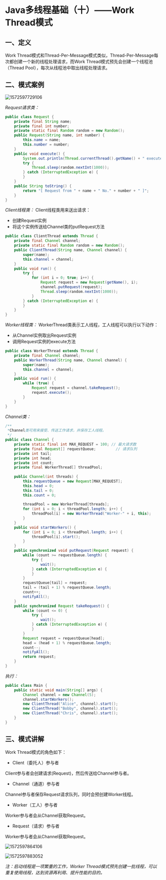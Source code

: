# Java多线程基础（十）——Work Thread模式

## 一、定义

Work Thread模式和Thread-Per-Message模式类似，Thread-Per-Message每次都创建一个新的线程处理请求，而Work Thread模式预先会创建一个线程池（Thread Pool），每次从线程池中取出线程处理请求。

## 二、模式案例

![1572597729106](../../../img/thread/thread-10.1.png)

*Request请求类：* 

```java
public class Request {
    private final String name;
    private final int number;
    private static final Random random = new Random();
    public Request(String name, int number) {
        this.name = name;
        this.number = number;
    }
    public void execute() {
        System.out.println(Thread.currentThread().getName() + " executes " + this);
        try {
            Thread.sleep(random.nextInt(1000));
        } catch (InterruptedException e) {
        }
    }
    public String toString() {
        return "[ Request from " + name + " No." + number + " ]";
    }
}
```

*Client线程类：*
Client线程类用来送出请求：

- 创建Request实例
- 将这个实例传送给Channel类的putRequest方法

```java
public class ClientThread extends Thread {
    private final Channel channel;
    private static final Random random = new Random();
    public ClientThread(String name, Channel channel) {
        super(name);
        this.channel = channel;
    }
    public void run() {
        try {
            for (int i = 0; true; i++) {
                Request request = new Request(getName(), i);
                channel.putRequest(request);
                Thread.sleep(random.nextInt(1000));
            }
        } catch (InterruptedException e) {
        }
    }
}
```

*Worker线程类：*
WorkerThread类表示工人线程，工人线程可以执行以下动作：

- 从Channel实例取出Request实例
- 调用Request实例的execute方法

```java
public class WorkerThread extends Thread {
    private final Channel channel;
    public WorkerThread(String name, Channel channel) {
        super(name);
        this.channel = channel;
    }
    public void run() {
        while (true) {
            Request request = channel.takeRequest();
            request.execute();
        }
    }
}
```



*Channel类：* 

```java
/**
 *Channel类可用来接受、传送工作请求，并保存工人线程。
 */
public class Channel {
    private static final int MAX_REQUEST = 100; // 最大请求数
    private final Request[] requestQueue;         // 请求队列
    private int tail;
    private int head;
    private int count;
    private final WorkerThread[] threadPool;
 
    public Channel(int threads) {
        this.requestQueue = new Request[MAX_REQUEST];
        this.head = 0;
        this.tail = 0;
        this.count = 0;
 
        threadPool = new WorkerThread[threads];
        for (int i = 0; i < threadPool.length; i++) {
            threadPool[i] = new WorkerThread("Worker-" + i, this);
        }
    }
    public void startWorkers() {
        for (int i = 0; i < threadPool.length; i++) {
            threadPool[i].start();
        }
    }
    public synchronized void putRequest(Request request) {
        while (count >= requestQueue.length) {
            try {
                wait();
            } catch (InterruptedException e) {
            }
        }
        requestQueue[tail] = request;
        tail = (tail + 1) % requestQueue.length;
        count++;
        notifyAll();
    }
    public synchronized Request takeRequest() {
        while (count <= 0) {
            try {
                wait();
            } catch (InterruptedException e) {
            }
        }
        Request request = requestQueue[head];
        head = (head + 1) % requestQueue.length;
        count--;
        notifyAll();
        return request;
    }
}
```

*执行：*

```java
public class Main {
    public static void main(String[] args) {
        Channel channel = new Channel(5);
        channel.startWorkers();
        new ClientThread("Alice", channel).start();
        new ClientThread("Bobby", channel).start();
        new ClientThread("Chris", channel).start();
    }
}
```

## 三、模式讲解

Work Thread模式的角色如下：

- Client（委托人）参与者

Client参与者会创建请求(Request)，然后传送给Channel参与者。

- Channel（通道）参与者

Channel参与者保存Request请求队列，同时会预创建Worker线程。

- Worker（工人）参与者

Worker参与者会从Channel获取Request。

- Request（请求）参与者

Worker参与者会从Channel获取Request。

![1572597864106](../../../img/thread/thread-10.2.png)



![1572597883052](../../../img/thread/thread-10.3.png)

*注：启动线程是一项繁重的工作，Worker Thread模式预先创建一批线程，可以重复使用线程，达到资源再利用、提升性能的目的。*


  